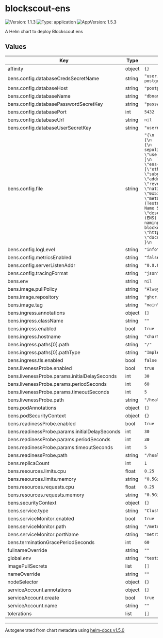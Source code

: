 # blockscout-ens

![Version: 1.1.3](https://img.shields.io/badge/Version-1.1.3-informational?style=flat-square) ![Type: application](https://img.shields.io/badge/Type-application-informational?style=flat-square) ![AppVersion: 1.5.3](https://img.shields.io/badge/AppVersion-1.5.3-informational?style=flat-square)

A Helm chart to deploy Blockscout ens

## Values

| Key | Type | Default | Description |
|-----|------|---------|-------------|
| affinity | object | `{}` |  |
| bens.config.databaseCredsSecretName | string | `"user.server-postgresql.credentials.postgresql.acid.zalan.do"` |  |
| bens.config.databaseHost | string | `"postgresql"` |  |
| bens.config.databaseName | string | `"dbname"` |  |
| bens.config.databasePasswordSecretKey | string | `"password"` |  |
| bens.config.databasePort | int | `5432` |  |
| bens.config.databaseUrl | string | `nil` |  |
| bens.config.databaseUserSecretKey | string | `"username"` |  |
| bens.config.file | string | `"{\n  \"subgraphs_reader\": {\n    \"networks\": {\n      \"11155111\": {\n        \"blockscout\": {\n          \"url\": \"https://eth-sepolia.blockscout.com\"\n        },\n        \"use_protocols\": [\n          \"ens\"\n        ]\n      }\n    },\n    \"protocols\": {\n      \"ens-sepolia\": {\n        \"tld_list\": [\"eth\"],\n        \"network_id\": 11155111,\n        \"subgraph_name\": \"ens-sepolia-subgraph\",\n        \"address_resolve_technique\": \"reverse_registry\",\n        \"native_token_contract\": \"0x57f1887a8BF19b14fC0dF6Fd9B2acc9Af147eA85\",\n        \"meta\": {\n          \"short_name\": \"ENS (Testnet)\",\n          \"title\": \"Ethereum Name Service (Testnet)\",\n          \"description\": \"The Ethereum Name Service (ENS) is a distributed, open, and extensible naming system based on the Ethereum blockchain.\",\n          \"icon_url\": \"https://i.imgur.com/GOfUwCb.jpeg\",\n          \"docs_url\": \"https://docs.ens.domains/\"\n        }\n      }\n    }\n  }\n}\n"` |  |
| bens.config.logLevel | string | `"info"` |  |
| bens.config.metricsEnabled | string | `"false"` |  |
| bens.config.serverListenAddr | string | `"0.0.0.0:8050"` |  |
| bens.config.tracingFormat | string | `"json"` |  |
| bens.env | string | `nil` |  |
| bens.image.pullPolicy | string | `"Always"` |  |
| bens.image.repository | string | `"ghcr.io/blockscout/bens"` |  |
| bens.image.tag | string | `"main"` |  |
| bens.ingress.annotations | object | `{}` |  |
| bens.ingress.className | string | `""` |  |
| bens.ingress.enabled | bool | `true` |  |
| bens.ingress.hostname | string | `"chart-example.local"` |  |
| bens.ingress.paths[0].path | string | `"/"` |  |
| bens.ingress.paths[0].pathType | string | `"ImplementationSpecific"` |  |
| bens.ingress.tls.enabled | bool | `false` |  |
| bens.livenessProbe.enabled | bool | `true` |  |
| bens.livenessProbe.params.initialDelaySeconds | int | `30` |  |
| bens.livenessProbe.params.periodSeconds | int | `60` |  |
| bens.livenessProbe.params.timeoutSeconds | int | `5` |  |
| bens.livenessProbe.path | string | `"/health"` |  |
| bens.podAnnotations | object | `{}` |  |
| bens.podSecurityContext | object | `{}` |  |
| bens.readinessProbe.enabled | bool | `true` |  |
| bens.readinessProbe.params.initialDelaySeconds | int | `30` |  |
| bens.readinessProbe.params.periodSeconds | int | `30` |  |
| bens.readinessProbe.params.timeoutSeconds | int | `5` |  |
| bens.readinessProbe.path | string | `"/health"` |  |
| bens.replicaCount | int | `1` |  |
| bens.resources.limits.cpu | float | `0.25` |  |
| bens.resources.limits.memory | string | `"0.5Gi"` |  |
| bens.resources.requests.cpu | float | `0.25` |  |
| bens.resources.requests.memory | string | `"0.5Gi"` |  |
| bens.securityContext | object | `{}` |  |
| bens.service.type | string | `"ClusterIP"` |  |
| bens.serviceMonitor.enabled | bool | `true` |  |
| bens.serviceMonitor.path | string | `"/metrics"` |  |
| bens.serviceMonitor.portName | string | `"metrics"` |  |
| bens.terminationGracePeriodSeconds | int | `60` |  |
| fullnameOverride | string | `""` |  |
| global.env | string | `"testing"` |  |
| imagePullSecrets | list | `[]` |  |
| nameOverride | string | `""` |  |
| nodeSelector | object | `{}` |  |
| serviceAccount.annotations | object | `{}` |  |
| serviceAccount.create | bool | `true` |  |
| serviceAccount.name | string | `""` |  |
| tolerations | list | `[]` |  |

----------------------------------------------
Autogenerated from chart metadata using [helm-docs v1.5.0](https://github.com/norwoodj/helm-docs/releases/v1.5.0)
